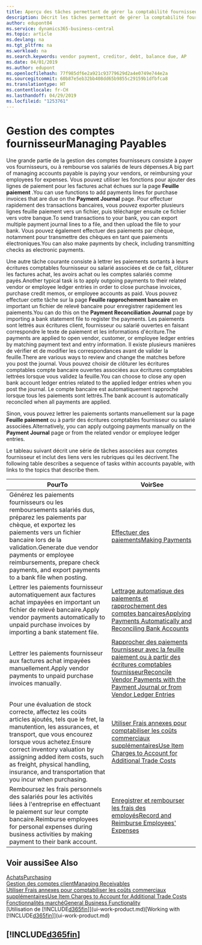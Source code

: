 ```yaml
---
title: Aperçu des tâches permettant de gérer la comptabilité fournisseur| Microsoft Docs
description: Décrit les tâches permettant de gérer la comptabilité fournisseur, par exemple, le paiement des créditeurs ou le lettrage de paiements sortants dans la comptabilité pour clôturer des factures ou des avoirs.
author: edupont04
ms.service: dynamics365-business-central
ms.topic: article
ms.devlang: na
ms.tgt_pltfrm: na
ms.workload: na
ms.search.keywords: vendor payment, creditor, debt, balance due, AP
ms.date: 04/01/2019
ms.author: edupont
ms.openlocfilehash: 77f985df6e2a921c93779629d2a4e0749e744e2a
ms.sourcegitcommit: 60b87e5eb32bb408dd65b9855c29159b1dfbfca8
ms.translationtype: HT
ms.contentlocale: fr-CH
ms.lasthandoff: 04/29/2019
ms.locfileid: "1253761"
---
```

# <a name="managing-payables"></a><span data-ttu-id="cbdbf-103">Gestion des comptes fournisseur</span><span class="sxs-lookup"><span data-stu-id="cbdbf-103">Managing Payables</span></span>

<span data-ttu-id="cbdbf-104">Une grande partie de la gestion des comptes fournisseurs consiste à payer vos fournisseurs, ou à rembourse vos salariés de leurs dépenses.</span><span class="sxs-lookup"><span data-stu-id="cbdbf-104">A big part of managing accounts payable is paying your vendors, or reimbursing your employees for expenses.</span></span> <span data-ttu-id="cbdbf-105">Vous pouvez utiliser les fonctions pour ajouter des lignes de paiement pour les factures achat échues sur la page **Feuille paiement** .</span><span class="sxs-lookup"><span data-stu-id="cbdbf-105">You can use functions to add payments lines for purchase invoices that are due on the **Payment Journal** page.</span></span> <span data-ttu-id="cbdbf-106">Pour effectuer rapidement des transactions bancaires, vous pouvez exporter plusieurs lignes feuille paiement vers un fichier, puis télécharger ensuite ce fichier vers votre banque.</span><span class="sxs-lookup"><span data-stu-id="cbdbf-106">To send transactions to your bank, you can export multiple payment journal lines to a file, and then upload the file to your bank.</span></span> <span data-ttu-id="cbdbf-107">Vous pouvez également effectuer des paiements par chèque, notamment pour transmettre des chèques en tant que paiements électroniques.</span><span class="sxs-lookup"><span data-stu-id="cbdbf-107">You can also make payments by check, including transmitting checks as electronic payments.</span></span>

<span data-ttu-id="cbdbf-108">Une autre tâche courante consiste à lettrer les paiements sortants à leurs écritures comptables fournisseur ou salarié associées et de ce fait, clôturer les factures achat, les avoirs achat ou les comptes salariés comme payés.</span><span class="sxs-lookup"><span data-stu-id="cbdbf-108">Another typical task is to apply outgoing payments to their related vendor or employee ledger entries in order to close purchase invoices, purchase credit memos, or employee accounts as paid.</span></span> <span data-ttu-id="cbdbf-109">Vous pouvez effectuer cette tâche sur la page **Feuille rapprochement bancaire** en important un fichier de relevé bancaire pour enregistrer rapidement les paiements.</span><span class="sxs-lookup"><span data-stu-id="cbdbf-109">You can do this on the **Payment Reconciliation Journal** page by importing a bank statement file to register the payments.</span></span> <span data-ttu-id="cbdbf-110">Les paiements sont lettrés aux écritures client, fournisseur ou salarié ouvertes en faisant correspondre le texte de paiement et les informations d'écriture.</span><span class="sxs-lookup"><span data-stu-id="cbdbf-110">The payments are applied to open vendor, customer, or employee ledger entries by matching payment text and entry information.</span></span> <span data-ttu-id="cbdbf-111">Il existe plusieurs manières de vérifier et de modifier les correspondances avant de valider la feuille.</span><span class="sxs-lookup"><span data-stu-id="cbdbf-111">There are various ways to review and change the matches before you post the journal.</span></span> <span data-ttu-id="cbdbf-112">Vous pouvez choisir de clôturer les écritures comptables compte bancaire ouvertes associées aux écritures comptables lettrées lorsque vous validez la feuille.</span><span class="sxs-lookup"><span data-stu-id="cbdbf-112">You can choose to close any open bank account ledger entries related to the applied ledger entries when you post the journal.</span></span> <span data-ttu-id="cbdbf-113">Le compte bancaire est automatiquement rapproché lorsque tous les paiements sont lettrés.</span><span class="sxs-lookup"><span data-stu-id="cbdbf-113">The bank account is automatically reconciled when all payments are applied.</span></span>

<span data-ttu-id="cbdbf-114">Sinon, vous pouvez lettrer les paiements sortants manuellement sur la page **Feuille paiement** ou à partir des écritures comptables fournisseur ou salarié associées.</span><span class="sxs-lookup"><span data-stu-id="cbdbf-114">Alternatively, you can apply outgoing payments manually on the **Payment Journal** page or from the related vendor or employee ledger entries.</span></span>

<span data-ttu-id="cbdbf-115">Le tableau suivant décrit une série de tâches associées aux comptes fournisseur et inclut des liens vers les rubriques qui les décrivent.</span><span class="sxs-lookup"><span data-stu-id="cbdbf-115">The following table describes a sequence of tasks within accounts payable, with links to the topics that describe them.</span></span>

| <span data-ttu-id="cbdbf-116">Pour</span><span class="sxs-lookup"><span data-stu-id="cbdbf-116">To</span></span> | <span data-ttu-id="cbdbf-117">Voir</span><span class="sxs-lookup"><span data-stu-id="cbdbf-117">See</span></span> |
| --- | --- |
| <span data-ttu-id="cbdbf-118">Générez les paiements fournisseurs ou les remboursements salariés dus, préparez les paiements par chèque, et exportez les paiements vers un fichier bancaire lors de la validation.</span><span class="sxs-lookup"><span data-stu-id="cbdbf-118">Generate due vendor payments or employee reimbursements, prepare check payments, and export payments to a bank file when posting.</span></span> |[<span data-ttu-id="cbdbf-119">Effectuer des paiements</span><span class="sxs-lookup"><span data-stu-id="cbdbf-119">Making Payments</span></span>](payables-make-payments.md) |
| <span data-ttu-id="cbdbf-120">Lettrer les paiements fournisseur automatiquement aux factures achat impayées en important un fichier de relevé bancaire.</span><span class="sxs-lookup"><span data-stu-id="cbdbf-120">Apply vendor payments automatically to unpaid purchase invoices by importing a bank statement file.</span></span> |[<span data-ttu-id="cbdbf-121">Lettrage automatique des paiements et rapprochement des comptes bancaires</span><span class="sxs-lookup"><span data-stu-id="cbdbf-121">Applying Payments Automatically and Reconciling Bank Accounts</span></span>](receivables-apply-payments-auto-reconcile-bank-accounts.md) |
| <span data-ttu-id="cbdbf-122">Lettrer les paiements fournisseur aux factures achat impayées manuellement.</span><span class="sxs-lookup"><span data-stu-id="cbdbf-122">Apply vendor payments to unpaid purchase invoices manually.</span></span> |[<span data-ttu-id="cbdbf-123">Rapprocher des paiements fournisseur avec la feuille paiement ou à partir des écritures comptables fournisseur</span><span class="sxs-lookup"><span data-stu-id="cbdbf-123">Reconcile Vendor Payments with the Payment Journal or from Vendor Ledger Entries</span></span>](payables-how-apply-purchase-transactions-manually.md) |
|<span data-ttu-id="cbdbf-124">Pour une évaluation de stock correcte, affectez les coûts articles ajoutés, tels que le fret, la manutention, les assurances, et transport, que vous encourez lorsque vous achetez.</span><span class="sxs-lookup"><span data-stu-id="cbdbf-124">Ensure correct inventory valuation by assigning added item costs, such as freight, physical handling, insurance, and transportation that you incur when purchasing.</span></span>|[<span data-ttu-id="cbdbf-125">Utiliser Frais annexes pour comptabiliser les coûts commerciaux supplémentaires</span><span class="sxs-lookup"><span data-stu-id="cbdbf-125">Use Item Charges to Account for Additional Trade Costs</span></span>](payables-how-assign-item-charges.md)|
|<span data-ttu-id="cbdbf-126">Remboursez les frais personnels des salariés pour les activités liées à l'entreprise en effectuant le paiement sur leur compte bancaire.</span><span class="sxs-lookup"><span data-stu-id="cbdbf-126">Reimburse employees for personal expenses during business activities by making payment to their bank account.</span></span>|[<span data-ttu-id="cbdbf-127">Enregistrer et rembourser les frais des employés</span><span class="sxs-lookup"><span data-stu-id="cbdbf-127">Record and Reimburse Employees' Expenses</span></span>](finance-how-record-reimburse-employee-expenses.md)|

## <a name="see-also"></a><span data-ttu-id="cbdbf-128">Voir aussi</span><span class="sxs-lookup"><span data-stu-id="cbdbf-128">See Also</span></span>
[<span data-ttu-id="cbdbf-129">Achats</span><span class="sxs-lookup"><span data-stu-id="cbdbf-129">Purchasing</span></span>](purchasing-manage-purchasing.md)  
[<span data-ttu-id="cbdbf-130">Gestion des comptes client</span><span class="sxs-lookup"><span data-stu-id="cbdbf-130">Managing Receivables</span></span>](receivables-manage-receivables.md)  
[<span data-ttu-id="cbdbf-131">Utiliser Frais annexes pour comptabiliser les coûts commerciaux supplémentaires</span><span class="sxs-lookup"><span data-stu-id="cbdbf-131">Use Item Charges to Account for Additional Trade Costs</span></span>](payables-how-assign-item-charges.md)  
[<span data-ttu-id="cbdbf-132">Fonctionnalités marché</span><span class="sxs-lookup"><span data-stu-id="cbdbf-132">General Business Functionality</span></span>](ui-across-business-areas.md)  
<span data-ttu-id="cbdbf-133">[Utilisation de [!INCLUDE[d365fin](includes/d365fin_md.md)]](ui-work-product.md)</span><span class="sxs-lookup"><span data-stu-id="cbdbf-133">[Working with [!INCLUDE[d365fin](includes/d365fin_md.md)]](ui-work-product.md)</span></span>

## [!INCLUDE[d365fin](includes/free_trial_md.md)]  
